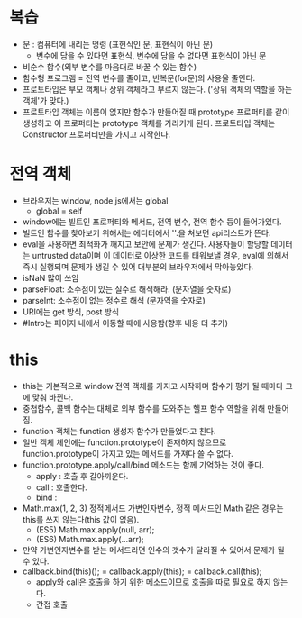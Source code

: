 # 복습
- 문 : 컴퓨터에 내리는 명령 (표현식인 문, 표현식이 아닌 문)
  - 변수에 담을 수 있다면 표현식, 변수에 담을 수 없다면 표현식이 아닌 문
- 비순수 함수(외부 변수를 마음대로 바꿀 수 있는 함수)
- 함수형 프로그램 = 전역 변수를 줄이고, 반복문(for문)의 사용울 줄인다.
- 프로토타입은 부모 객체나 상위 객체라고 부르지 않는다. ('상위 객체의 역할을 하는 객체'가 맞다.)
- 프로토타입 객체는 이름이 없지만 함수가 만들어질 때 prototype 프로퍼티를 같이 생성하고 이 프로퍼티는 prototype 객체를 가리키게 된다. 프로토타입 객체는 Constructor 프로퍼티만을 가지고 시작한다.

# 전역 객체
- 브라우저는 window, node.js에서는 global
  - global = self
- window에는 빌트인 프로퍼티와 메서드, 전역 변수, 전역 함수 등이 들어가있다.
- 빌트인 함수를 찾아보기 위해서는 에디터에서 ''.을 쳐보면 api리스트가 뜬다.
- eval을 사용하면 최적화가 깨지고 보안에 문제가 생긴다. 사용자들이 할당할 데이터는 untrusted data이며 이 데이터로 이상한 코드를 태워보낼 경우, eval에 의해서 즉시 실행되며 문제가 생길 수 있어 대부분의 브라우저에서 막아놓았다.
- isNaN 많이 쓰임
- parseFloat: 소수점이 있는 실수로 해석해라. (문자열을 숫자로)
- parseInt: 소수점이 없는 정수로 해석 (문자역을 숫자로)
- URI에는 get 방식, post 방식
- #Intro는 페이지 내에서 이동할 때에 사용함(향후 내용 더 추가)
# this
- this는 기본적으로 window 전역 객체를 가지고 시작하며 함수가 평가 될 때마다 그에 맞춰 바뀐다.
- 중첩함수, 콜백 함수는 대체로 외부 함수를 도와주는 헬프 함수 역할을 위해 만들어짐.
- function 객체는 function 생성자 함수가 만들었다고 친다.
- 일반 객체 체인에는 function.prototype이 존재하지 않으므로 function.prototype이 가지고 있는 메서드를 가져다 쓸 수 없다.
- function.prototype.apply/call/bind 메소드는 함께 기억하는 것이 좋다.
  - apply : 호출 후 갈아끼운다.
  - call : 호출한다.
  - bind :
- Math.max(1, 2, 3) 정적메서드 가변인자변수, 정적 메서드인 Math 같은 경우는 this를 쓰지 않는다(this 값이 없음).
  - (ES5) Math.max.apply(null,  arr);
  - (ES6) Math.max.apply(...arr);
- 만약 가변인자변수를 받는 메서드라면 인수의 갯수가 달라질 수 있어서 문제가 될 수 있다.
- callback.bind(this)(); = callback.apply(this); = callback.call(this);
  - apply와 call은 호출을 하기 위한 메소드이므로 호출을 따로 필요로 하지 않는다.
  - 간접 호출